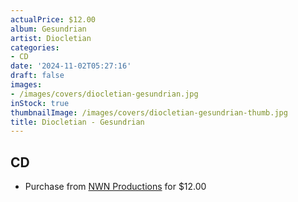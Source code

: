 ```yaml
---
actualPrice: $12.00
album: Gesundrian
artist: Diocletian
categories:
- CD
date: '2024-11-02T05:27:16'
draft: false
images:
- /images/covers/diocletian-gesundrian.jpg
inStock: true
thumbnailImage: /images/covers/diocletian-gesundrian-thumb.jpg
title: Diocletian - Gesundrian
---
```


## CD
* Purchase from [NWN Productions](http://shop.nwnprod.com/index.php?route=product/product&path=93&product_id=54581&sort=pd.name&order=ASC) for $12.00
